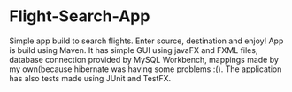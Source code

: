 # Flight-Search-App
Simple app build to search flights. Enter source, destination and enjoy!
App is build using Maven. It has simple GUI using javaFX and FXML files, database connection provided by MySQL Workbench, mappings made by my own(because hibernate was having some problems :().
The application has also tests made using JUnit and TestFX. 
